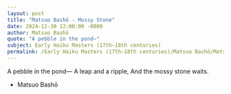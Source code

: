 ```yaml
---
layout: post
title: "Matsuo Bashō - Mossy Stone"
date: 2024-12-30 12:00:00 -0000
author: Matsuo Bashō
quote: "A pebble in the pond—"
subject: Early Haiku Masters (17th–18th centuries)
permalink: /Early Haiku Masters (17th–18th centuries)/Matsuo Bashō/Matsuo Bashō - Mossy Stone
---
```


A pebble in the pond—
A leap and a ripple,
And the mossy stone waits.

- Matsuo Bashō

